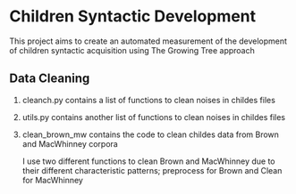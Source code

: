 # Children Syntactic Development
This project aims to create an automated measurement of the development of children syntactic acquisition using The Growing Tree approach

## Data Cleaning
1. cleanch.py contains a list of functions to clean noises in childes files
2. utils.py contains another list of functions to clean noises in childes files
3. clean_brown_mw contains the code to clean childes data from Brown and MacWhinney corpora

   I use two different functions to clean Brown and MacWhinney due to their different characteristic patterns; preprocess for Brown and Clean for MacWhinney
